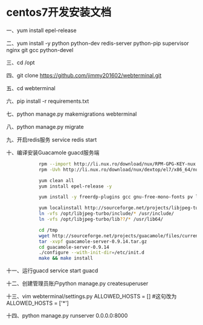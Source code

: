 # centos7开发安装文档
一、yum install epel-release

二、yum install -y python python-dev redis-server python-pip supervisor nginx git gcc python-devel

三、cd /opt

四、git clone https://github.com/jimmy201602/webterminal.git

五、cd webterminal

六、pip install -r requirements.txt

七、python manage.py makemigrations webterminal

八、python manage.py migrate

九、开启redis服务 service redis start

十、编译安装Guacamole guacd服务端
```sh
            rpm --import http://li.nux.ro/download/nux/RPM-GPG-KEY-nux.ro
            rpm -Uvh http://li.nux.ro/download/nux/dextop/el7/x86_64/nux-dextop-release-0-5.el7.nux.noarch.rpm

            yum clean all
            yum install epel-release -y

            yum install -y freerdp-plugins gcc gnu-free-mono-fonts pv libjpeg-devel freerdp-devel libssh2-devel libvorbis-devel libwebp-devel pulseaudio-libs-devel libvncserver-devel libssh-devel pango-devel ffmpeg ffmpeg-devel openssl-devel dialog libtelnet-devel wget cairo-devel libpng-devel uuid-devel

            yum localinstall http://sourceforge.net/projects/libjpeg-turbo/files/libjpeg-turbo-official-1.5.2.x86_64.rpm -y
            ln -vfs /opt/libjpeg-turbo/include/* /usr/include/
            ln -vfs /opt/libjpeg-turbo/lib??/* /usr/lib64/

            cd /tmp
            wget http://sourceforge.net/projects/guacamole/files/current/source/guacamole-server-0.9.14.tar.gz
            tar -xvpf guacamole-server-0.9.14.tar.gz
            cd guacamole-server-0.9.14
            ./configure --with-init-dir=/etc/init.d
            make && make install
```

十一、运行guacd service start guacd

十二、创建管理员账户python manage.py createsuperuser

十三、vim webterminal/settings.py
ALLOWED_HOSTS = []   #这句改为  ALLOWED_HOSTS = ['*']

十四、python manage.py runserver 0.0.0.0:8000
